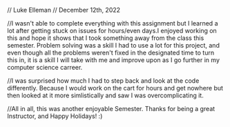 // Luke Elleman
// December 12th, 2022


//I wasn't able to complete everything with this assignment but I learned a lot after getting stuck on issues for hours/even days.I enjoyed working on this and hope it shows that I took something away from the class this semester. Problem solving was a skill I had to use a lot for this project, and even though all the problems weren't fixed in the designated time to turn this in, it is a skill I will take with me and improve upon as I go further in my computer science carreer.

//I was surprised how much I had to step back and look at the code differently. Because I would work on the cart for hours and get nowhere but then looked at it more simlistically and saw I was overcomplicating it.

//All in all, this was another enjoyable Semester. Thanks for being a great Instructor, and Happy Holidays! :)